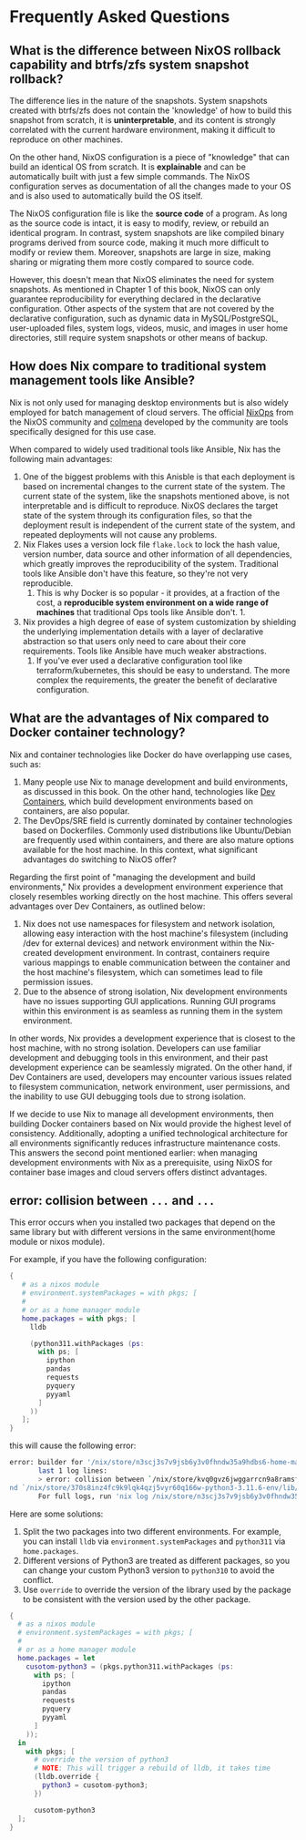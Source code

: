 # Frequently Asked Questions

## What is the difference between NixOS rollback capability and btrfs/zfs system snapshot rollback?

The difference lies in the nature of the snapshots. System snapshots created with btrfs/zfs does not contain the 'knowledge' of how to build this snapshot from scratch, it is **uninterpretable**, and its content is strongly correlated with the current hardware environment, making it difficult to reproduce on other machines.

On the other hand, NixOS configuration is a piece of "knowledge" that can build an identical OS from scratch. It is **explainable** and can be automatically built with just a few simple commands. The NixOS configuration serves as documentation of all the changes made to your OS and is also used to automatically build the OS itself.

The NixOS configuration file is like the **source code** of a program. As long as the source code is intact, it is easy to modify, review, or rebuild an identical program. In contrast, system snapshots are like compiled binary programs derived from source code, making it much more difficult to modify or review them. Moreover, snapshots are large in size, making sharing or migrating them more costly compared to source code.

However, this doesn't mean that NixOS eliminates the need for system snapshots. As mentioned in Chapter 1 of this book, NixOS can only guarantee reproducibility for everything declared in the declarative configuration. Other aspects of the system that are not covered by the declarative configuration, such as dynamic data in MySQL/PostgreSQL, user-uploaded files, system logs, videos, music, and images in user home directories, still require system snapshots or other means of backup.

## How does Nix compare to traditional system management tools like Ansible?

Nix is not only used for managing desktop environments but is also widely employed for batch management of cloud servers. The official [NixOps](https://github.com/NixOS/nixops) from the NixOS community and [colmena](https://github.com/zhaofengli/colmena) developed by the community are tools specifically designed for this use case.

When compared to widely used traditional tools like Ansible, Nix has the following main advantages:

1. One of the biggest problems with this Anisble is that each deployment is based on incremental changes to the current state of the system. The current state of the system, like the snapshots mentioned above, is not interpretable and is difficult to reproduce. NixOS declares the target state of the system through its configuration files, so that the deployment result is independent of the current state of the system, and repeated deployments will not cause any problems.
2. Nix Flakes uses a version lock file `flake.lock` to lock the hash value, version number, data source and other information of all dependencies, which greatly improves the reproducibility of the system. Traditional tools like Ansible don't have this feature, so they're not very reproducible.
   1. This is why Docker is so popular - it provides, at a fraction of the cost, a **reproducible system environment on a wide range of machines** that traditional Ops tools like Ansible don't. 1.
1. Nix provides a high degree of ease of system customization by shielding the underlying implementation details with a layer of declarative abstraction so that users only need to care about their core requirements. Tools like Ansible have much weaker abstractions.
   1. If you've ever used a declarative configuration tool like terraform/kubernetes, this should be easy to understand. The more complex the requirements, the greater the benefit of declarative configuration.

## What are the advantages of Nix compared to Docker container technology?

Nix and container technologies like Docker do have overlapping use cases, such as:

1. Many people use Nix to manage development and build environments, as discussed in this book. On the other hand, technologies like [Dev Containers](https://github.com/devcontainers/spec), which build development environments based on containers, are also popular.
2. The DevOps/SRE field is currently dominated by container technologies based on Dockerfiles. Commonly used distributions like Ubuntu/Debian are frequently used within containers, and there are also mature options available for the host machine. In this context, what significant advantages do switching to NixOS offer?

Regarding the first point of "managing the development and build environments," Nix provides a development environment experience that closely resembles working directly on the host machine. This offers several advantages over Dev Containers, as outlined below:

1. Nix does not use namespaces for filesystem and network isolation, allowing easy interaction with the host machine's filesystem (including /dev for external devices) and network environment within the Nix-created development environment. In contrast, containers require various mappings to enable communication between the container and the host machine's filesystem, which can sometimes lead to file permission issues.
2. Due to the absence of strong isolation, Nix development environments have no issues supporting GUI applications. Running GUI programs within this environment is as seamless as running them in the system environment.

In other words, Nix provides a development experience that is closest to the host machine, with no strong isolation. Developers can use familiar development and debugging tools in this environment, and their past development experience can be seamlessly migrated. On the other hand, if Dev Containers are used, developers may encounter various issues related to filesystem communication, network environment, user permissions, and the inability to use GUI debugging tools due to strong isolation.

If we decide to use Nix to manage all development environments, then building Docker containers based on Nix would provide the highest level of consistency. Additionally, adopting a unified technological architecture for all environments significantly reduces infrastructure maintenance costs. This answers the second point mentioned earlier: when managing development environments with Nix as a prerequisite, using NixOS for container base images and cloud servers offers distinct advantages.

## error: collision between `...` and `...`

This error occurs when you installed two packages that depend on the same library but with different versions in the same environment(home module or nixos module).

For example, if you have the following configuration:

```nix
{
   # as a nixos module
   # environment.systemPackages = with pkgs; [
   #
   # or as a home manager module
   home.packages = with pkgs; [
     lldb

     (python311.withPackages (ps:
       with ps; [
         ipython
         pandas
         requests
         pyquery
         pyyaml
       ]
     ))
   ];
}
```

this will cause the following error:

```bash
error: builder for '/nix/store/n3scj3s7v9jsb6y3v0fhndw35a9hdbs6-home-manager-path.drv' failed with exit code 25;
       last 1 log lines:
       > error: collision between `/nix/store/kvq0gvz6jwggarrcn9a8ramsfhyh1h9d-lldb-14.0.6/lib/python3.11/site-packages/six.py' a
nd `/nix/store/370s8inz4fc9k9lqk4qzj5vyr60q166w-python3-3.11.6-env/lib/python3.11/site-packages/six.py'
       For full logs, run 'nix log /nix/store/n3scj3s7v9jsb6y3v0fhndw35a9hdbs6-home-manager-path.drv'.
```

Here are some solutions:

1. Split the two packages into two different environments. For example, you can install `lldb` via `environment.systemPackages` and `python311` via `home.packages`.
2. Different versions of Python3 are treated as different packages, so you can change your custom Python3 version to `python310` to avoid the conflict. 
2. Use `override` to override the version of the library used by the package to be consistent with the version used by the other package.

  ```nix
  {
    # as a nixos module
    # environment.systemPackages = with pkgs; [
    #
    # or as a home manager module
    home.packages = let
      cusotom-python3 = (pkgs.python311.withPackages (ps:
        with ps; [
          ipython
          pandas
          requests
          pyquery
          pyyaml
        ]
      ));
    in
      with pkgs; [
        # override the version of python3
        # NOTE: This will trigger a rebuild of lldb, it takes time
        (lldb.override {
          python3 = cusotom-python3;
        })
  
        cusotom-python3
    ];
  }
  ```

